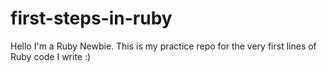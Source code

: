 # first-steps-in-ruby
Hello I'm a Ruby Newbie.
This is my practice repo for the very first lines of Ruby code I write :) 
